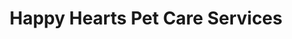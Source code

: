 ---
title: "Happy Hearts Pet Care Services"
url: /atlanta/happy-hearts-pet-care-services/
shop: Tiersalon
---